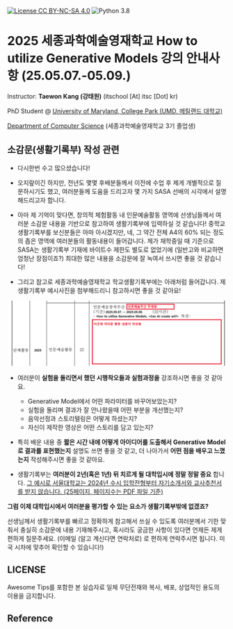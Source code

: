 [![License CC BY-NC-SA 4.0](https://img.shields.io/badge/license-CC4.0-blue.svg)](https://raw.githubusercontent.com/NVIDIA/FastPhotoStyle/master/LICENSE.md)
![Python 3.8](https://img.shields.io/badge/python-3.8-green.svg)
# 2025 세종과학예술영재학교 How to utilize Generative Models 강의 안내사항 (25.05.07.-05.09.)

Instructor: **Taewon Kang (강태원)** (itschool [At] itsc [Dot] kr)

PhD Student @ [University of Maryland, College Park (UMD, 메릴랜드 대학교)](https://umd.edu/)

[Department of Computer Science](https://cs.umd.edu) (세종과학예술영재학교 3기 졸업생)

## 소감문(생활기록부) 작성 관련
* 다시한번 수고 많으셨습니다!

* 오지랖이긴 하지만, 전년도 몇몇 후배분들께서 이전에 수업 후 제게 개별적으로 질문하시기도 했고, 여러분들께 도움을 드리고자 몇 가지 SASA 선배의 시각에서 설명해드리고자 합니다.

* 아마 제 기억이 맞다면, 창의적 체험활동 내 인문예술활동 영역에 선생님들께서 여러분 소감문 내용을 기반으로 참고하여 생활기록부에 입력하실 것 같습니다! 중학교 생활기록부를 보신분들은 아마 아시겠지만, 네, 그 약간 전체 A4의 60% 되는 정도의 좁은 영역에 여러분들의 활동내용이 들어갑니다. 제가 재학중일 때 기준으로 SASA는 생활기록부 기재에 바이트수 제한도 별도로 없었기에 (일반고와 비교하면 엄청난 장점이죠?) 최대한 많은 내용을 소감문에 잘 녹여서 쓰시면 좋을 것 같습니다!

* 그리고 참고로 세종과학예술영재학교 학교생활기록부에는 아래처럼 들어갑니다. 제 생활기록부 예시사진을 첨부해드리니 참고하시면 좋을 것 같아요!

<img src="img/record.png">

* 여러분이 **실험을 돌리면서 했던 시행착오들과 실험과정을** 강조하시면 좋을 것 같아요.
  * Generative Model에서 어떤 파라미터를 바꾸어보았는지?
  * 실험을 돌리며 결과가 잘 안나왔을때 어떤 부분을 개선했는지?
  * 음악선정과 스토리텔링은 어떻게 하셨는지?
  * 자신이 제작한 영상은 어떤 스토리를 담고 있는지?

* 특히 배운 내용 중 **짧은 시간 내에 어떻게 아이디어를 도출해서 Generative Model로 결과를 표현했는지** 설명도 쓰면 좋을 것 같고, 더 나아가서 **어떤 점을 배우고 느꼈는지** 작성해주시면 좋을 것 같아요.

* 생활기록부는 **여러분이 2년(혹은 1년) 뒤 치르게 될 대학입시에 정말 정말 중요** 합니다. [그 예시로 서울대학교는 2024년 수시 입학전형부터 자기소개서와 교사추천서를 받지 않습니다. (25페이지, 페이지수는 PDF 파일 기준)](https://admission.snu.ac.kr/undergraduate/early/guide)

**그럼 이제 대학입시에서 여러분을 평가할 수 있는 요소가 생활기록부밖에 없겠죠?**

선생님께서 생활기록부를 빠르고 정확하게 참고해서 쓰실 수 있도록 여러분께서 기한 맞춰서 충실히 소감문에 내용 기재해주시고, 
혹시라도 궁금한 사항이 있다면 언제든 제게 편하게 질문주세요. (이메일 (알고 계신다면 연락처로) 로 편하게 연락주시면 됩니다. 미국 시차에 맞추어 확인할 수 있습니다!)

## LICENSE
Awesome Tips를 포함한 본 실습자료 일체 무단전재와 복사, 배포, 상업적인 용도의 이용을 금지합니다.

## Reference
